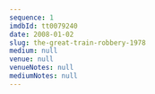 ```yaml
---
sequence: 1
imdbId: tt0079240
date: 2008-01-02
slug: the-great-train-robbery-1978
medium: null
venue: null
venueNotes: null
mediumNotes: null
---
```


